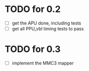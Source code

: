 # TODO for 0.2
- [ ] get the APU done, including tests
- [ ] get all PPU_vbl timing tests to pass

# TODO for 0.3
- [ ] implement the MMC3 mapper
